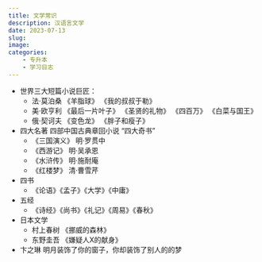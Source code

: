```yaml
---
title: 文学常识
description: 汉语言文学
date: 2023-07-13
slug:
image: 
categories:
    - 专升本
    - 学习日志
---
```

- 世界三大短篇小说巨匠：
  - 法·莫泊桑  《羊脂球》 《我的叔叔于勒》
  - 美·欧亨利   《最后一片叶子》 《圣贤的礼物》 《四百万》 《白菜与国王》
  - 俄·契诃夫   《变色龙》 《胖子和瘦子》
- 四大名著 四部中国古典章回小说  “四大奇书”
  - 《三国演义》  明·罗贯中
  - 《西游记》  明·吴承恩
  - 《水浒传》  明·施耐庵
  - 《红楼梦》  清·曹雪芹
- 四书
  - 《论语》《孟子》《大学》《中庸》
- 五经
  - 《诗经》《尚书》《礼记》《周易》《春秋》
- 日本文学
  - 村上春树 《挪威的森林》
  - 东野圭吾 《嫌疑人X的献身》
- 卞之琳 明月装饰了你的窗子，你却装饰了别人的的梦

